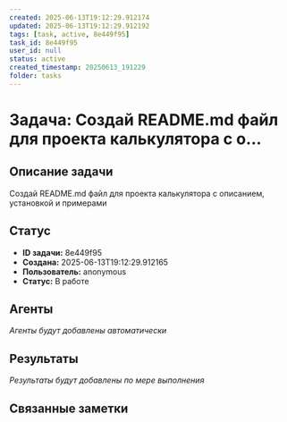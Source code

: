 ```yaml
---
created: 2025-06-13T19:12:29.912174
updated: 2025-06-13T19:12:29.912192
tags: [task, active, 8e449f95]
task_id: 8e449f95
user_id: null
status: active
created_timestamp: 20250613_191229
folder: tasks
---
```


# Задача: Создай README.md файл для проекта калькулятора с о...

## Описание задачи

Создай README.md файл для проекта калькулятора с описанием, установкой и примерами

## Статус
- **ID задачи:** 8e449f95
- **Создана:** 2025-06-13T19:12:29.912165
- **Пользователь:** anonymous
- **Статус:** В работе

## Агенты
*Агенты будут добавлены автоматически*

## Результаты
*Результаты будут добавлены по мере выполнения*

## Связанные заметки
